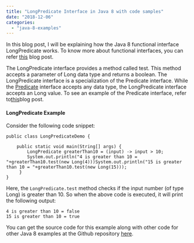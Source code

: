 ```yaml
---
title: "LongPredicate Interface in Java 8 with code samples"
date: "2018-12-06"
categories: 
  - "java-8-examples"
---
```


In this blog post, I will be explaining how the Java 8 functional interface LongPredicate works. To know more about functional interfaces, you can refer [this](https://reshmabidikar.github.io/2019/03/java-8-functional-interface.html) blog post.

The LongPredicate interface provides a method called test. This method accepts a parameter of Long data type and returns a boolean. The LongPredicate interface is a specialization of the Predicate interface. While the [Predicate](https://docs.oracle.com/javase/8/docs/api/java/util/function/Predicate.html) interface accepts any data type, the LongPredicate interface accepts an Long value. To see an example of the Predicate interface, refer to[this](https://learnjava.co.in/java-8-predicate-example/)blog post.

#### LongPredicate Example

Consider the following code snippet:

````
public class LongPredicateDemo {

    public static void main(String[] args) { 
        LongPredicate greaterThan10 = (input) -> input > 10; 
        System.out.println("4 is greater than 10 = "+greaterThan10.test(new Long(4)))System.out.println("15 is greater than 10 = "+greaterThan10.test(new Long(15))); 
     }
}
````

Here, the `LongPredicate.test` method checks if the input number (of type Long) is greater than 10. So when the above code is executed, it will print the following output:

```
4 is greater than 10 = false 
15 is greater than 10 = true
```

You can get the source code for this example along with other code for other Java 8 examples at the Github repository [here](https://github.com/learnjavawithreshma/Java8Demo).
